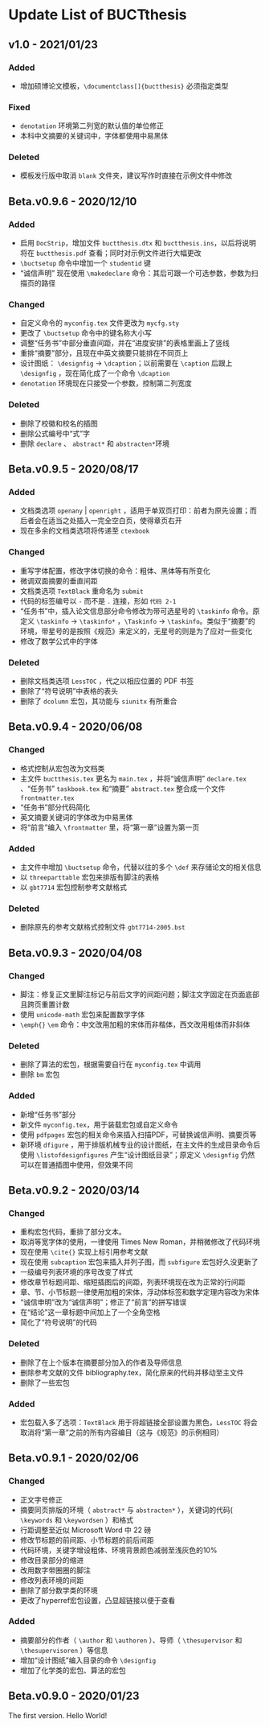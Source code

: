 # Update List of BUCTthesis

## v1.0 - 2021/01/23

### Added

- 增加硕博论文模板，`\documentclass[]{buctthesis}` 必须指定类型

### Fixed

- `denotation` 环境第二列宽的默认值的单位修正
- 本科中文摘要的关键词中，字体都使用中易黑体

### Deleted

- 模板发行版中取消 `blank` 文件夹，建议写作时直接在示例文件中修改

## Beta.v0.9.6 - 2020/12/10

### Added

- 启用 `DocStrip`，增加文件 `buctthesis.dtx` 和 `buctthesis.ins`，以后将说明将在 `buctthesis.pdf` 查看；同时对示例文件进行大幅更改
- `\buctsetup` 命令中增加一个 `studentid` 键
- “诚信声明” 现在使用 `\makedeclare` 命令：其后可跟一个可选参数，参数为扫描页的路径

### Changed

- 自定义命令的 `myconfig.tex` 文件更改为 `mycfg.sty`
- 更改了 `\buctsetup` 命令中的键名称大小写
- 调整“任务书”中部分垂直间距，并在“进度安排”的表格里画上了竖线
- 重排“摘要”部分，且现在中英文摘要只能排在不同页上
- 设计图纸： `\designfig` -> `\dcaption`；以前需要在 `\caption` 后跟上 `\designfig` ，现在简化成了一个命令 `\dcaption`
- `denotation` 环境现在只接受一个参数，控制第二列宽度

### Deleted

- 删除了校徽和校名的插图
- 删除公式编号中“式”字
- 删除 `declare` 、 `abstract*` 和 `abstracten*`环境

## Beta.v0.9.5 - 2020/08/17

### Added

- 文档类选项 `openany` | `openright` ，适用于单双页打印：前者为原先设置；而后者会在适当之处插入一完全空白页，使得章页右开
- 现在多余的文档类选项将传递至 `ctexbook`

### Changed

- 重写字体配置，修改字体切换的命令：粗体、黑体等有所变化
- 微调双面摘要的垂直间距
- 文档类选项 `TextBlack` 重命名为 `submit`
- 代码的标签编号以 `-` 而不是 `.` 连接，形如 `代码 2-1`
- “任务书”中，插入论文信息部分命令修改为带可选星号的 `\taskinfo` 命令。原定义 `\taskinfo` -> `\taskinfo*` ，`\Taskinfo` -> `\taskinfo`。类似于“摘要”的环境，带星号的是按照《规范》来定义的，无星号的则是为了应对一些变化
- 修改了数学公式中的字体

### Deleted

- 删除文档类选项 `LessTOC` ，代之以相应位置的 PDF 书签
- 删除了“符号说明”中表格的表头
- 删除了 `dcolumn` 宏包，其功能与 `siunitx` 有所重合

## Beta.v0.9.4 - 2020/06/08

### Changed

- 格式控制从宏包改为文档类
- 主文件 `buctthesis.tex` 更名为 `main.tex` ，并将“诚信声明” `declare.tex` 、“任务书” `taskbook.tex` 和“摘要” `abstract.tex` 整合成一个文件 `frontmatter.tex`
- “任务书”部分代码简化
- 英文摘要关键词的字体改为中易黑体
- 将“前言”编入 `\frontmatter` 里，将“第一章”设置为第一页

### Added

- 主文件中增加 `\buctsetup` 命令，代替以往的多个 `\def` 来存储论文的相关信息
- 以 `threeparttable` 宏包来排版有脚注的表格
- 以 `gbt7714` 宏包控制参考文献格式

### Deleted

- 删除原先的参考文献格式控制文件 `gbt7714-2005.bst`

## Beta.v0.9.3 - 2020/04/08

### Changed

- 脚注：修复正文里脚注标记与前后文字的间距问题；脚注文字固定在页面底部且跨页重置计数
- 使用 `unicode-math` 宏包来配置数学字体
- `\emph{}` `\em` 命令：中文改用加粗的宋体而非楷体，西文改用粗体而非斜体

### Deleted

- 删除了算法的宏包，根据需要自行在 `myconfig.tex` 中调用
- 删除 `bm` 宏包

### Added

- 新增“任务书”部分
- 新文件 `myconfig.tex`，用于装载宏包或自定义命令
- 使用 `pdfpages` 宏包的相关命令来插入扫描PDF，可替换诚信声明、摘要页等
- 新环境 `dfigure` ，用于排版机械专业的设计图纸，在主文件的生成目录命令后使用  `\listofdesignfigures` 产生“设计图纸目录”；原定义 `\designfig` 仍然可以在普通插图中使用，但效果不同

## Beta.v0.9.2 - 2020/03/14

### Changed

- 重构宏包代码，重排了部分文本。
- 取消等宽字体的使用，一律使用 Times New Roman，并稍微修改了代码环境
- 现在使用 `\cite{}` 实现上标引用参考文献
- 现在使用 `subcaption` 宏包来插入并列子图，而 `subfigure` 宏包好久没更新了
- 一级编号列表环境的序号改变了样式
- 修改章节标题间距、缩短插图后的间距，列表环境现在改为正常的行间距
- 章、节、小节标题一律使用加粗的宋体，浮动体标签和数学定理内容改为宋体
- “诚信申明”改为“诚信声明”；修正了“前言”的拼写错误
- 在“结论”这一章标题中间加上了一个全角空格
- 简化了“符号说明”的代码

### Deleted

- 删除了在上个版本在摘要部分加入的作者及导师信息
- 删除参考文献的文件 bibliography.tex，简化原来的代码并移动至主文件
- 删除了一些宏包

### Added

- 宏包载入多了选项：`TextBlack` 用于将超链接全部设置为黑色，`LessTOC` 将会取消将“第一章”之前的所有内容编目（这与《规范》的示例相同）

## Beta.v0.9.1 - 2020/02/06

### Changed

- 正文字号修正
- 摘要同页排版的环境（ `abstract*` 与 `abstracten*` ），关键词的代码( `\keywords` 和 `\keywordsen` ）和格式
- 行距调整至近似 Microsoft Word 中 22 磅
- 修改节标题的前间距、小节标题的前后间距
- 代码环境，关键字增设粗体、环境背景颜色减弱至浅灰色的10%
- 修改目录部分的缩进
- 改用数字带圈圈的脚注
- 修改列表环境的间距
- 删除了部分数学类的环境
- 更改了hyperref宏包设置，凸显超链接以便于查看

### Added

- 摘要部分的作者（ `\author` 和 `\authoren` ）、导师（ `\thesupervisor` 和 `\thesupervisoren` ）等信息
- 增加“设计图纸”编入目录的命令 `\designfig`
- 增加了化学类的宏包、算法的宏包

## Beta.v0.9.0 - 2020/01/23

The first version. Hello World!
